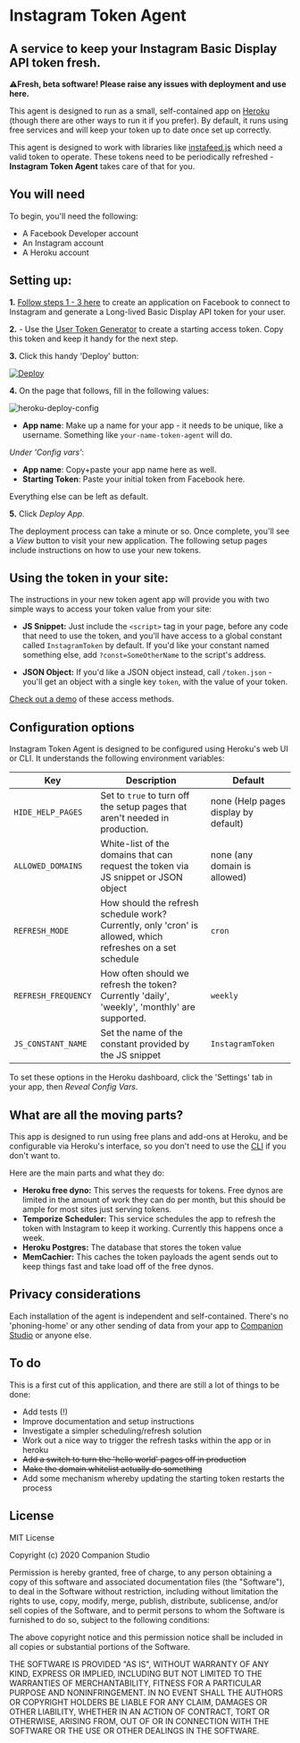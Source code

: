 # Instagram Token Agent

## A service to keep your Instagram Basic Display API token fresh.

⚠️**Fresh, beta software! Please raise any issues with deployment and use here.**

This agent is designed to run as a small, self-contained app on [Heroku](https://heroku.com) (though there are other ways to run it if you prefer). By default, it runs using free services and will keep your token up to date once set up correctly.

This agent is designed to work with libraries like [instafeed.js](https://github.com/stevenschobert/instafeed.js) which need a valid token to operate. These tokens need to be periodically refreshed - **Instagram Token Agent** takes care of that for you.

## You will need

To begin, you'll need the following:

 - A Facebook Developer account
 - An Instagram account
 - A Heroku account

## Setting up:

**1.** [Follow steps 1 - 3 here](https://developers.facebook.com/docs/instagram-basic-display-api/getting-started) to create an application on Facebook to connect to Instagram and generate a Long-lived Basic Display API token for your user. 

**2.** - Use the [User Token Generator](https://developers.facebook.com/docs/instagram-basic-display-api/overview#user-token-generator) to create a starting access token. Copy this token and keep it handy for the next step.

**3.** Click this handy 'Deploy' button:

[![Deploy](https://www.herokucdn.com/deploy/button.svg)](https://heroku.com/deploy)

**4.** On the page that follows, fill in the following values:

![heroku-deploy-config](https://user-images.githubusercontent.com/53896/77387614-cc3d7080-6ddd-11ea-800a-30ec986eedd9.png)

 - **App name**: Make up a name for your app - it needs to be unique, like a username. Something like `your-name-token-agent` will do.

_Under 'Config vars'_:

- **App name**: Copy+paste your app name here as well.
- **Starting Token**: Paste your initial token from Facebook here.

Everything else can be left as default.

**5.** Click _Deploy App_.

The deployment process can take a minute or so. Once complete, you'll see a _View_ button to visit your new application. The following setup pages include instructions on how to use your new tokens.

## Using the token in your site:

The instructions in your new token agent app will provide you with two simple ways to access your token value from your site:

* **JS Snippet:** Just include the `<script>` tag in your page, before any code that need to use the token, and you'll have access to a global constant called `InstagramToken` by default. If you'd like your constant named something else, add `?const=SomeOtherName` to the script's address.

* **JSON Object:** If you'd like a JSON object instead, call `/token.json` - you'll get an object with a single key `token`, with the value of your token.

[Check out a demo](https://codepen.io/companionstudio/pen/xxGyVKN) of these access methods.

## Configuration options

Instagram Token Agent is designed to be configured using Heroku's web UI or CLI. It understands the following environment variables:

| Key  | Description  | Default  |
|---|---|---|
| `HIDE_HELP_PAGES` | Set to `true` to turn off the setup pages that aren't needed in production.  | none (Help pages display by default) |
| `ALLOWED_DOMAINS`  | White-list of the domains that can request the token via JS snippet or JSON object | none (any domain is allowed)  |
| `REFRESH_MODE`  | How should the refresh schedule work? Currently, only 'cron' is allowed, which refreshes on a set schedule | `cron`  |
| `REFRESH_FREQUENCY`  | How often should we refresh the token? Currently 'daily', 'weekly', 'monthly' are supported.  | `weekly`  |
| `JS_CONSTANT_NAME` | Set the name of the constant provided by the JS snippet  | `InstagramToken` |

To set these options in the Heroku dashboard, click the 'Settings' tab in your app, then _Reveal Config Vars_.  

## What are all the moving parts?

This app is designed to run using free plans and add-ons at Heroku, and be configurable via Heroku's interface, so you don't need to use the [CLI](https://devcenter.heroku.com/articles/heroku-cli) if you don't want to.

Here are the main parts and what they do:

 - **Heroku free dyno:** This serves the requests for tokens. Free dynos are limited in the amount of work they can do per month, but this should be ample for most sites just serving tokens.
 - **Temporize Scheduler:** This service schedules the app to refresh the token with Instagram to keep it working. Currently this happens once a week.
 - **Heroku Postgres:** The database that stores the token value
 - **MemCachier:** This caches the token payloads the agent sends out to keep things fast and take load off of the free dynos.

## Privacy considerations

Each installation of the agent is independent and self-contained. There's no 'phoning-home' or any other sending of data from your app to [Companion Studio]() or anyone else.

## To do

This is a first cut of this application, and there are still a lot of things to be done:

 - Add tests (!)
 - Improve documentation and setup instructions
 - Investigate a simpler scheduling/refresh solution
 - Work out a nice way to trigger the refresh tasks within the app or in heroku
 - ~~Add a switch to turn the 'hello world' pages off in production~~
 - ~~Make the domain whitelist actually do something~~
 - Add some mechanism whereby updating the starting token restarts the process


## License

MIT License

Copyright (c) 2020 Companion Studio

Permission is hereby granted, free of charge, to any person obtaining a copy
of this software and associated documentation files (the "Software"), to deal
in the Software without restriction, including without limitation the rights
to use, copy, modify, merge, publish, distribute, sublicense, and/or sell
copies of the Software, and to permit persons to whom the Software is
furnished to do so, subject to the following conditions:

The above copyright notice and this permission notice shall be included in all
copies or substantial portions of the Software.

THE SOFTWARE IS PROVIDED "AS IS", WITHOUT WARRANTY OF ANY KIND, EXPRESS OR
IMPLIED, INCLUDING BUT NOT LIMITED TO THE WARRANTIES OF MERCHANTABILITY,
FITNESS FOR A PARTICULAR PURPOSE AND NONINFRINGEMENT. IN NO EVENT SHALL THE
AUTHORS OR COPYRIGHT HOLDERS BE LIABLE FOR ANY CLAIM, DAMAGES OR OTHER
LIABILITY, WHETHER IN AN ACTION OF CONTRACT, TORT OR OTHERWISE, ARISING FROM,
OUT OF OR IN CONNECTION WITH THE SOFTWARE OR THE USE OR OTHER DEALINGS IN THE
SOFTWARE.
